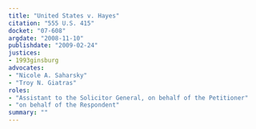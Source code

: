 ```yaml
---
title: "United States v. Hayes"
citation: "555 U.S. 415"
docket: "07-608"
argdate: "2008-11-10"
publishdate: "2009-02-24"
justices:
- 1993ginsburg
advocates:
- "Nicole A. Saharsky"
- "Troy N. Giatras"
roles:
- "Assistant to the Solicitor General, on behalf of the Petitioner"
- "on behalf of the Respondent"
summary: ""
---
```


